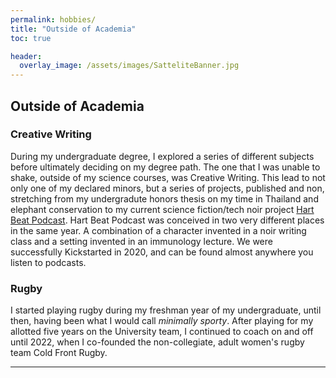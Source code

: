 ```yaml
---
permalink: hobbies/
title: "Outside of Academia"
toc: true

header:
  overlay_image: /assets/images/SatteliteBanner.jpg
---
```


## Outside of Academia
### Creative Writing
During my undergraduate degree, I explored a series of different subjects before ultimately deciding on my degree path. The one that I was unable to shake, outside of my science courses, was Creative Writing. This lead to not only one of my declared minors, but a series of projects, published and non, stretching from my undergradute honors thesis on my time in Thailand and elephant conservation to my current science fiction/tech noir project [Hart Beat Podcast](hartbeatpodcast.com). Hart Beat Podcast was conceived in two very different places in the same year. A combination of a character invented in a noir writing class and a setting invented in an immunology lecture. We were successfully Kickstarted in 2020, and can be found almost anywhere you listen to podcasts. 


### Rugby
I started playing rugby during my freshman year of my undergraduate, until then, having been what I would call _minimally sporty_. After playing for my allotted five years on the University team, I continued to coach on and off until 2022, when I co-founded the non-collegiate, adult women's rugby team Cold Front Rugby.

---

